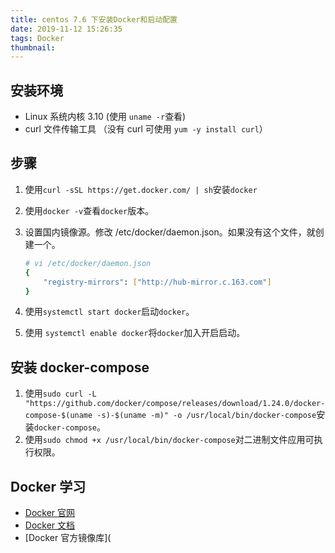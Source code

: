 ```yaml
---
title: centos 7.6 下安装Docker和启动配置
date: 2019-11-12 15:26:35
tags: Docker
thumbnail:
---
```


## 安装环境

- Linux 系统内核 3.10 (使用 `uname -r`查看)
- curl 文件传输工具 （没有 curl 可使用 `yum -y install curl`）

## 步骤

1. 使用`curl -sSL https://get.docker.com/ | sh`安装`docker`
2. 使用`docker -v`查看`docker`版本。
3. 设置国内镜像源。修改 /etc/docker/daemon.json。如果没有这个文件，就创建一个。

   ```bash
   # vi /etc/docker/daemon.json
   {
       "registry-mirrors": ["http://hub-mirror.c.163.com"]
   }
   ```

4. 使用`systemctl start docker`启动`docker`。
5. 使用 `systemctl enable docker`将`docker`加入开启启动。

## 安装 docker-compose

1. 使用`sudo curl -L "https://github.com/docker/compose/releases/download/1.24.0/docker-compose-$(uname -s)-$(uname -m)" -o /usr/local/bin/docker-compose`安装`docker-compose`。
2. 使用`sudo chmod +x /usr/local/bin/docker-compose`对二进制文件应用可执行权限。

## Docker 学习

- [Docker 官网](https://www.docker.com/)
- [Docker 文档](https://docs.docker.com)
- [Docker 官方镜像库](
